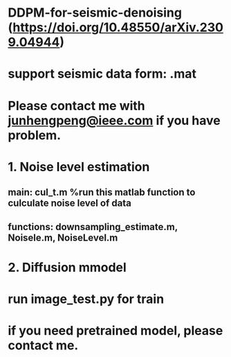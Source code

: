 # DDPM-for-seismic-denoising (https://doi.org/10.48550/arXiv.2309.04944)
# support seismic data form: .mat
# Please contact me with junhengpeng@ieee.com if you have problem. 

# 1. Noise level estimation
## main: cul_t.m %run this matlab function to culculate noise level of data
## functions: downsampling_estimate.m, Noisele.m, NoiseLevel.m

# 2. Diffusion mmodel
# run image_test.py for train
# if you need pretrained model, please contact me. 
